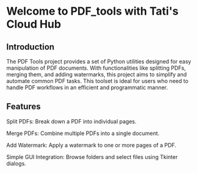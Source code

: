 # **Welcome to PDF_tools with Tati's Cloud Hub**
## **Introduction**
The PDF Tools project provides a set of Python utilities designed for easy manipulation of PDF documents. With functionalities like splitting PDFs, merging them, and adding watermarks, this project aims to simplify and automate common PDF tasks. This toolset is ideal for users who need to handle PDF workflows in an efficient and programmatic manner.
## Features
Split PDFs: Break down a PDF into individual pages.

Merge PDFs: Combine multiple PDFs into a single document.

Add Watermark: Apply a watermark to one or more pages of a PDF.

Simple GUI Integration: Browse folders and select files using Tkinter dialogs.
